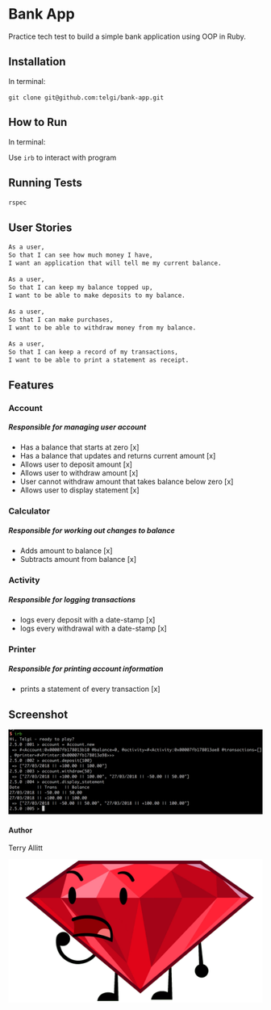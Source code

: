 # Bank App

Practice tech test to build a simple bank application using OOP in Ruby.

## Installation

In terminal:

`git clone git@github.com:telgi/bank-app.git`

## How to Run

In terminal:

Use `irb` to interact with program

## Running Tests

`rspec`

## User Stories

```
As a user,
So that I can see how much money I have,
I want an application that will tell me my current balance.

As a user,
So that I can keep my balance topped up,
I want to be able to make deposits to my balance.

As a user,
So that I can make purchases,
I want to be able to withdraw money from my balance.

As a user,
So that I can keep a record of my transactions,
I want to be able to print a statement as receipt.
```

## Features

### Account
##### *Responsible for managing user account*
* Has a balance that starts at zero [x]
* Has a balance that updates and returns current amount [x]
* Allows user to deposit amount [x]
* Allows user to withdraw amount [x]
* User cannot withdraw amount that takes balance below zero [x]
* Allows user to display statement [x]

### Calculator
##### *Responsible for working out changes to balance*
* Adds amount to balance [x]
* Subtracts amount from balance [x]

### Activity
##### *Responsible for logging transactions*
* logs every deposit with a date-stamp [x]
* logs every withdrawal with a date-stamp [x]

### Printer
##### *Responsible for printing account information*
* prints a statement of every transaction [x]

## Screenshot

![Alt text](assets/images/example_screenshot.png?raw=true "Example Screenshot in irb")

#### Author

Terry Allitt

![Alt text](assets/images/placeholder.png?raw=true "Ruby placeholder until screenshot appears")
